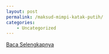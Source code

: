 ```yaml
---
layout: post
permalink: /maksud-mimpi-katak-putih/
categories:
    - Uncategorized
---
```


[Baca Selengkapnya](/03)
